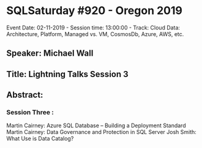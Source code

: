 # SQLSaturday #920 - Oregon 2019
Event Date: 02-11-2019 - Session time: 13:00:00 - Track: Cloud Data: Architecture, Platform, Managed vs. VM, CosmosDb, Azure, AWS, etc.
## Speaker: Michael Wall
## Title: Lightning Talks Session 3
## Abstract:
### Session Three :
Martin Cairney: Azure SQL Database – Building a Deployment Standard
Martin Cairney: Data Governance and Protection in SQL Server
Josh Smith: What Use is Data Catalog?
